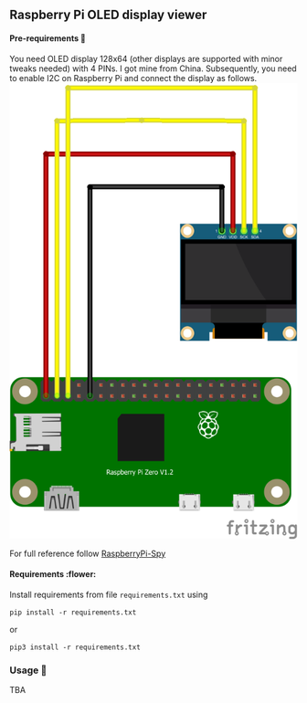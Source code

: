 ## Raspberry Pi OLED display viewer

#### Pre-requirements :telescope:
You need OLED display 128x64 (other displays are supported with minor tweaks needed) with 4 PINs. I got mine from China.
Subsequently, you need to enable I2C on Raspberry Pi and connect the display as follows. 
![Scheme](static_files/pi_oled_display.png)

For full reference follow [RaspberryPi-Spy](https://www.raspberrypi-spy.co.uk/2018/04/i2c-oled-display-module-with-raspberry-pi/)

#### Requirements :flower:
Install requirements from file `requirements.txt` using

    pip install -r requirements.txt
    
 or 
 
    pip3 install -r requirements.txt
    
### Usage :camel:
TBA  